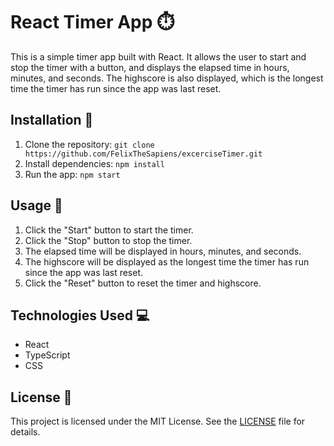 # React Timer App ⏱️

This is a simple timer app built with React. It allows the user to start and stop the timer with a button, and displays the elapsed time in hours, minutes, and seconds. The highscore is also displayed, which is the longest time the timer has run since the app was last reset.

## Installation 🚀

1. Clone the repository: `git clone https://github.com/FelixTheSapiens/excerciseTimer.git`
2. Install dependencies: `npm install`
3. Run the app: `npm start`

## Usage 📝

1. Click the "Start" button to start the timer.
2. Click the "Stop" button to stop the timer.
3. The elapsed time will be displayed in hours, minutes, and seconds.
4. The highscore will be displayed as the longest time the timer has run since the app was last reset.
5. Click the "Reset" button to reset the timer and highscore.

## Technologies Used 💻

- React
- TypeScript
- CSS

## License 📜

This project is licensed under the MIT License. See the [LICENSE](LICENSE) file for details.
